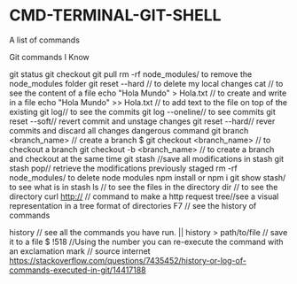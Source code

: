 # CMD-TERMINAL-GIT-SHELL
A list of commands 


Git commands I Know

git status
git checkout <name of a branch>
git pull
rm -rf node_modules/ to remove the node_modules folder
git reset --hard // to delete my local changes
cat // to see the content of a file
echo "Hola Mundo" > Hola.txt // to create and write in a file
echo "Hola Mundo" >> Hola.txt // to add text to the file on top of the existing
git log// to see the commits
git log --oneline// to see commits
git reset <hash> --soft// revert commit and unstage changes
git reset <hash> --hard// rever commits and discard all changes dangerous command
git branch <branch_name> // create a branch
$ git checkout <branch_name> // to checkout a branch
git checkout -b <branch_name> // to create a branch and checkout at the same time
git stash //save all modifications in stash 
git stash pop// retrieve the modifications previously staged
rm -rf node_modules/ to delete node modules
npm install or npm i
git show stash/ to see what is in stash
ls // to see the files in the directory
dir // to see the directory
curl <http://> // command to make a http request
tree//see a visual representation in a tree format of directories
F7 // see the history of commands

history // see all the commands you have run. || history > path/to/file // save it to a file
$ !518 //Using the number you can re-execute the command with an exclamation mark // source internet https://stackoverflow.com/questions/7435452/history-or-log-of-commands-executed-in-git/14417188

